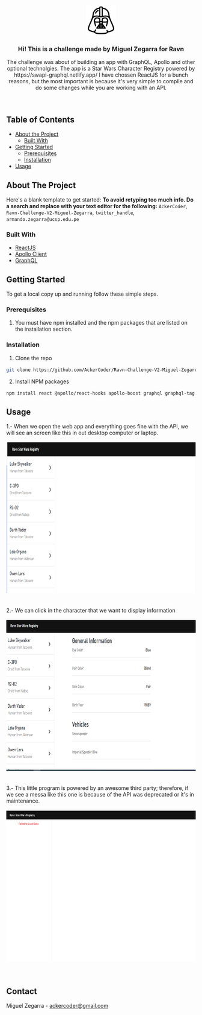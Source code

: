 
<!-- PROJECT LOGO -->
<br />
<p align="center">
  <a href="https://github.com/AckerCoder/Ravn-Challenge-V2-Miguel-Zegarra">
    <img src="src/img/logo.png" alt="Logo" width="80" height="80">
  </a>

  <h3 align="center">Hi! This is a challenge made by Miguel Zegarra for Ravn</h3>

  <p align="center">
    The challenge was about of building an app with GraphQL, Apollo and other optional technolgies. The app is a Star Wars Character Registry powered by https://swapi-graphql.netlify.app/ I have chossen ReactJS for a bunch reasons, but the most important is because it's very simple to compile and do some changes while you are working with an API.
    <br />
    <br />
    <br />
  </p>
</p>



<!-- TABLE OF CONTENTS -->
## Table of Contents

* [About the Project](#about-the-project)
  * [Built With](#built-with)
* [Getting Started](#getting-started)
  * [Prerequisites](#prerequisites)
  * [Installation](#installation)
* [Usage](#usage)


<!-- ABOUT THE PROJECT -->
## About The Project

Here's a blank template to get started:
**To avoid retyping too much info. Do a search and replace with your text editor for the following:**
`AckerCoder`, `Ravn-Challenge-V2-Miguel-Zegarra`, `twitter_handle`, `armando.zegarra@ucsp.edu.pe`


### Built With

* [ReactJS](https://reactjs.org/)
* [Apollo Client](https://www.apollographql.com/)
* [GraphQL](https://graphql.org/)



<!-- GETTING STARTED -->
## Getting Started

To get a local copy up and running follow these simple steps.

### Prerequisites
1. You must have npm installed and the npm packages that are listed on the installation section.

### Installation

1. Clone the repo
```sh
git clone https://github.com/AckerCoder/Ravn-Challenge-V2-Miguel-Zegarra.git
```
2. Install NPM packages
```sh
npm install react @apollo/react-hooks apollo-boost graphql graphql-tag normalize.css react-apollo react-bootstrap
```



<!-- USAGE EXAMPLES -->
## Usage

1.- When we open the web app and everything goes fine with the API, we will see an screen like this in out desktop computer or laptop.
<br/>
<br/>
<img src="src/img/screen1.png" alt="Logo" width="800" height="400">
<br/>
<br/>
<br/>
2.- We can click in the character that we want to display information
<br/>
<br/>
<img src="src/img/screen2.png" alt="Logo" width="800" height="400">
<br/>
<br/>
<br/>
3.- This little program is powered by an awesome third party; therefore, if we see a messa like this one is because of the API was deprecated or it's in maintenance.
<br/>
<br/>
<img src="src/img/screen3.png" alt="Logo" width="800" height="400">
<br/>
<br/>
<br/>


<!-- CONTACT -->
## Contact

Miguel Zegarra  - ackercoder@gmail.com

